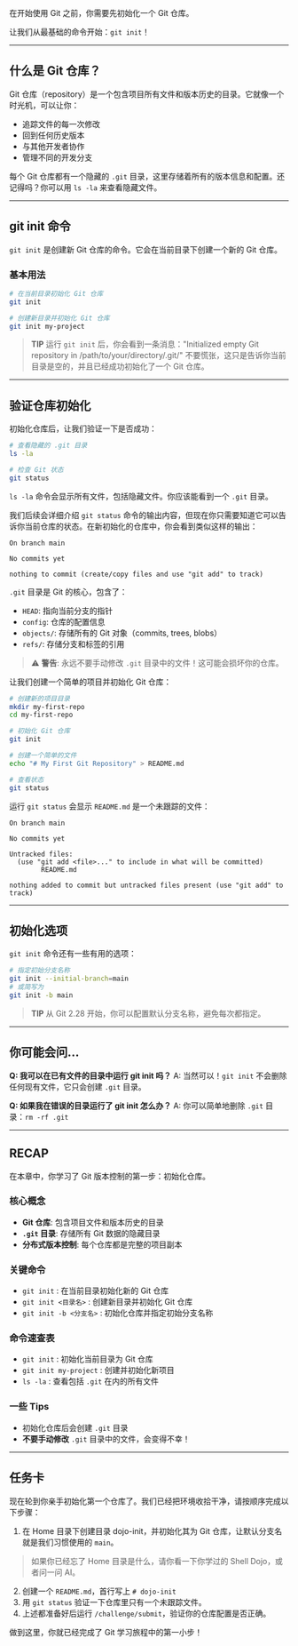 在开始使用 Git 之前，你需要先初始化一个 Git 仓库。

让我们从最基础的命令开始：`git init`！

---

## 什么是 Git 仓库？ 

Git 仓库（repository）是一个包含项目所有文件和版本历史的目录。它就像一个时光机，可以让你：
- 追踪文件的每一次修改
- 回到任何历史版本
- 与其他开发者协作
- 管理不同的开发分支

每个 Git 仓库都有一个隐藏的 `.git` 目录，这里存储着所有的版本信息和配置。还记得吗？你可以用 `ls -la` 来查看隐藏文件。

---

## git init 命令

`git init` 是创建新 Git 仓库的命令。它会在当前目录下创建一个新的 Git 仓库。

### 基本用法

```bash
# 在当前目录初始化 Git 仓库
git init

# 创建新目录并初始化 Git 仓库
git init my-project
```

> **TIP** 运行 `git init` 后，你会看到一条消息："Initialized empty Git repository in /path/to/your/directory/.git/" 不要慌张，这只是告诉你当前目录是空的，并且已经成功初始化了一个 Git 仓库。

---

## 验证仓库初始化

初始化仓库后，让我们验证一下是否成功：

```bash
# 查看隐藏的 .git 目录
ls -la

# 检查 Git 状态
git status
```

`ls -la` 命令会显示所有文件，包括隐藏文件。你应该能看到一个 `.git` 目录。

我们后续会详细介绍 `git status` 命令的输出内容，但现在你只需要知道它可以告诉你当前仓库的状态。在新初始化的仓库中，你会看到类似这样的输出：

```
On branch main

No commits yet

nothing to commit (create/copy files and use "git add" to track)
```

`.git` 目录是 Git 的核心，包含了：
- `HEAD`: 指向当前分支的指针
- `config`: 仓库的配置信息
- `objects/`: 存储所有的 Git 对象（commits, trees, blobs）
- `refs/`: 存储分支和标签的引用

> ⚠️ **警告**: 永远不要手动修改 `.git` 目录中的文件！这可能会损坏你的仓库。

让我们创建一个简单的项目并初始化 Git 仓库：

```bash
# 创建新的项目目录
mkdir my-first-repo
cd my-first-repo

# 初始化 Git 仓库
git init

# 创建一个简单的文件
echo "# My First Git Repository" > README.md

# 查看状态
git status
```

运行 `git status` 会显示 `README.md` 是一个未跟踪的文件：

```
On branch main

No commits yet

Untracked files:
  (use "git add <file>..." to include in what will be committed)
        README.md

nothing added to commit but untracked files present (use "git add" to track)
```

---

## 初始化选项

`git init` 命令还有一些有用的选项：

```bash
# 指定初始分支名称
git init --initial-branch=main
# 或简写为
git init -b main
```

> **TIP** 从 Git 2.28 开始，你可以配置默认分支名称，避免每次都指定。

---

## 你可能会问...

**Q: 我可以在已有文件的目录中运行 git init 吗？**
A: 当然可以！`git init` 不会删除任何现有文件，它只会创建 `.git` 目录。

**Q: 如果我在错误的目录运行了 git init 怎么办？**
A: 你可以简单地删除 `.git` 目录：`rm -rf .git`

---

## RECAP

在本章中，你学习了 Git 版本控制的第一步：初始化仓库。

### 核心概念

- **Git 仓库**: 包含项目文件和版本历史的目录
- **`.git` 目录**: 存储所有 Git 数据的隐藏目录
- **分布式版本控制**: 每个仓库都是完整的项目副本

### 关键命令

- `git init` : 在当前目录初始化新的 Git 仓库
- `git init <目录名>` : 创建新目录并初始化 Git 仓库
- `git init -b <分支名>` : 初始化仓库并指定初始分支名称

### 命令速查表

- `git init` : 初始化当前目录为 Git 仓库
- `git init my-project` : 创建并初始化新项目
- `ls -la` : 查看包括 `.git` 在内的所有文件

### 一些 Tips

- 初始化仓库后会创建 `.git` 目录
- **不要手动修改** `.git` 目录中的文件，会变得不幸！

---

## 任务卡

现在轮到你亲手初始化第一个仓库了。我们已经把环境收拾干净，请按顺序完成以下步骤：

1. 在 Home 目录下创建目录 dojo-init，并初始化其为 Git 仓库，让默认分支名就是我们习惯使用的 `main`。

  > 如果你已经忘了 Home 目录是什么，请你看一下你学过的 Shell Dojo，或者问一问 AI。

2. 创建一个 `README.md`，首行写上 `# dojo-init`
3. 用 `git status` 验证一下仓库里只有一个未跟踪文件。
4. 上述都准备好后运行 `/challenge/submit`，验证你的仓库配置是否正确。

做到这里，你就已经完成了 Git 学习旅程中的第一小步！